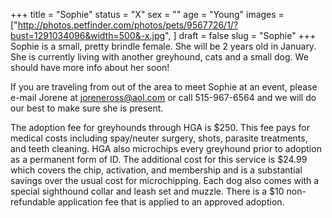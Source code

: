 +++
title = "Sophie"
status = "X"
sex = ""
age = "Young"
images = ["http://photos.petfinder.com/photos/pets/9567726/1/?bust=1291034096&width=500&-x.jpg",
]
draft = false
slug = "Sophie"
+++
Sophie is a small, pretty brindle female.  She will be 2 years old in January.  She is currently living with another greyhound, cats and a small dog.  We should have more info about her soon!


  If you are traveling from out of the area to meet Sophie at an event, please e-mail Jorene at joreneross@aol.com or call 515-967-6564 and we will do our best to make sure she is present.

The adoption fee for greyhounds through HGA is $250. This fee pays for medical costs including spay/neuter surgery, shots, parasite treatments, and teeth cleaning.  HGA also microchips every greyhound prior to adoption as a permanent form of ID.  The additional cost for this service is $24.99 which covers the chip, activation, and membership and is a substantial savings over the usual cost for microchipping.  Each dog also comes with a special sighthound collar and leash set and muzzle. There is a $10 non-refundable application fee that is applied to an approved adoption.
